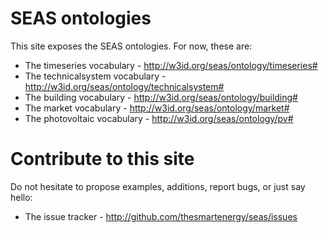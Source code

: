 # SEAS ontologies

This site exposes the SEAS ontologies. For now, these are:

- The timeseries vocabulary -  http://w3id.org/seas/ontology/timeseries#
- The technicalsystem vocabulary -  http://w3id.org/seas/ontology/technicalsystem#
- The building vocabulary -  http://w3id.org/seas/ontology/building#
- The market vocabulary -  http://w3id.org/seas/ontology/market#
- The photovoltaic vocabulary -  http://w3id.org/seas/ontology/pv#

# Contribute to this site

Do not hesitate to propose examples, additions, report bugs, or just say hello:

- The issue tracker - http://github.com/thesmartenergy/seas/issues
